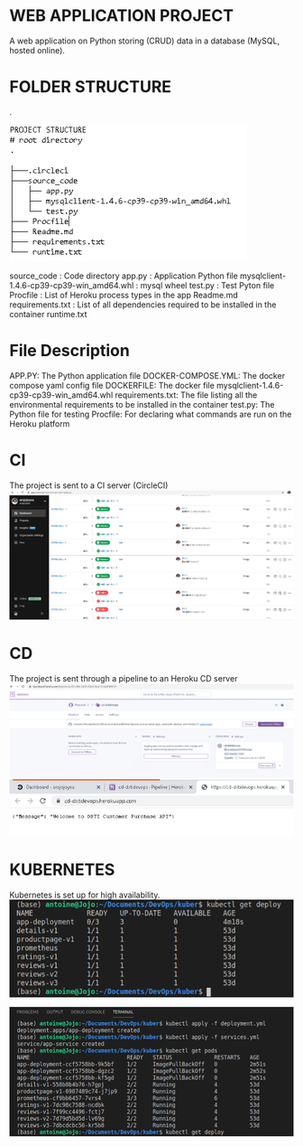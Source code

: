# WEB APPLICATION PROJECT
A web application on Python storing (CRUD) data in a database (MySQL, hosted online).

# FOLDER STRUCTURE
.

![alt text](https://github.com/arojojoyea/DSTIDevOps/blob/main/folder_structure.png?raw=true)

source_code : Code directory
app.py :  Application Python file
mysqlclient-1.4.6-cp39-cp39-win_amd64.whl : mysql wheel
test.py : Test Pyton file
Procfile :  List of Heroku process types in the app
Readme.md
requirements.txt  : List of all dependencies required to be installed in the container
runtime.txt

# File Description
APP.PY: The Python application file
DOCKER-COMPOSE.YML: The docker compose yaml config file
DOCKERFILE:  The docker file
mysqlclient-1.4.6-cp39-cp39-win_amd64.whl
requirements.txt:   The file listing all the environmental requirements to be installed in the container
test.py: The Python file for testing 
Procfile: For declaring what commands are run on the Heroku platform
  
# CI
The project is sent to a CI server (CircleCI)
![alt text](https://github.com/arojojoyea/DSTIDevOps/blob/main/ci_img.png?raw=true)

# CD
The project is sent through a pipeline to an Heroku CD server
![alt text](https://github.com/arojojoyea/DSTIDevOps/blob/main/heroku_page.png?raw=true)
![alt text](https://github.com/arojojoyea/DSTIDevOps/blob/main/cd_show.png?raw=true)

# KUBERNETES
Kubernetes is set up for high availability.
![alt text](https://github.com/arojojoyea/DSTIDevOps/blob/main/kuber/kuber_pic.png?raw=true)

![alt text](https://github.com/arojojoyea/DSTIDevOps/blob/main/kuber/kuber_pic2.png?raw=true)
